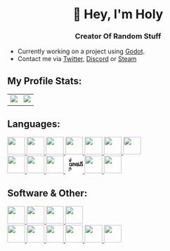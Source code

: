 <h1 align="center">👋 Hey, I'm Holy</h1>
<h3 align="center">Creator Of Random Stuff</h3>

- Currently working on a project using [Godot](https://godotengine.org/).
- Contact me via [Twitter](https://twitter.com/HolyDev1), [Discord](https://discord.com/users/330341087099224064) or [Steam](https://steamcommunity.com/id/Holy_Person/)

## My Profile Stats:

<table>
  <tr>
    <td>
        <img height="160em" src="https://github-readme-stats.vercel.app/api?username=holy-person&show_icons=true&theme=github_dark"/>
    </td>
    <td>
        <img height="160em" src="https://github-readme-stats.vercel.app/api/top-langs/?username=holy-person&layout=compact&theme=github_dark"/>
    </td>
  </tr>
</table>

## Languages:
<a href="https://www.w3schools.com/html/">
    <img src="https://cdn.jsdelivr.net/gh/devicons/devicon/icons/html5/html5-original.svg"  width="40" height="40"/>
</a>
<a href="https://www.w3schools.com/css/">
    <img src="https://cdn.jsdelivr.net/gh/devicons/devicon/icons/css3/css3-original.svg" width="40" height="40"/>
</a>
<a href="https://developer.mozilla.org/en-US/docs/Web/JavaScript">
    <img src="https://cdn.jsdelivr.net/gh/devicons/devicon/icons/javascript/javascript-original.svg"  width="40" height="40"/>
</a>
<a href="https://www.java.com">
    <img src="https://cdn.jsdelivr.net/gh/devicons/devicon/icons/java/java-original.svg"  width="40" height="40"/>
</a>
<a href="https://www.w3schools.com/cs/">
    <img src="https://cdn.jsdelivr.net/gh/devicons/devicon/icons/csharp/csharp-original.svg"  width="40" height="40"/>
</a>
<a href="https://www.python.org/">
    <img src="https://cdn.jsdelivr.net/gh/devicons/devicon/icons/python/python-original.svg"  width="40" height="40"/>
</a>
<a href="https://www.mysql.com/">
    <img src="https://cdn.jsdelivr.net/gh/devicons/devicon/icons/mysql/mysql-original.svg"  width="40" height="40"/>
</a>

<br>

<a href="https://www.npmjs.com/">
    <img src="https://cdn.jsdelivr.net/gh/devicons/devicon/icons/npm/npm-original-wordmark.svg"  width="40" height="40"/>
</a>
<a href="https://nodejs.org">
    <img src="https://cdn.jsdelivr.net/gh/devicons/devicon/icons/nodejs/nodejs-original.svg"  width="40" height="40"/>
</a>
<a href="https://discord.js.org/">
    <img src="https://cdn.jsdelivr.net/gh/devicons/devicon/icons/discordjs/discordjs-original.svg" width="40" height="40"/>
</a>
<a href="https://canvasjs.com">
    <img src="https://raw.githubusercontent.com/Hardik0307/Hardik0307/master/assets/canvasjs-charts.svg" alt="canvasjs" width="40" height="40"/>
</a>
<a href="https://www.sqlite.org/">
    <img src="https://cdn.jsdelivr.net/gh/devicons/devicon/icons/sqlite/sqlite-original.svg"  width="40" height="40"/>
</a>
<a href="https://sequelize.org/">
    <img src="https://cdn.jsdelivr.net/gh/devicons/devicon/icons/sequelize/sequelize-original.svg"  width="40" height="40"/>
</a>

## Software & Other:

<a href="https://godotengine.org/">
    <img src="https://cdn.jsdelivr.net/gh/devicons/devicon/icons/godot/godot-original.svg" width="40" height="40"/>
</a>
<a href="https://unity.com/">
    <img src="https://cdn.jsdelivr.net/gh/devicons/devicon/icons/unity/unity-original.svg"  width="40" height="40"/>
</a>
<a href="https://www.blender.org/">
    <img src="https://cdn.jsdelivr.net/gh/devicons/devicon/icons/blender/blender-original.svg"  width="40" height="40"/>
</a>
<a href="https://www.electronjs.org">
    <img src="https://cdn.jsdelivr.net/gh/devicons/devicon/icons/electron/electron-original.svg" width="40" height="40"/>
</a>

<br>

<a href="https://www.linux.org/">
    <img src="https://cdn.jsdelivr.net/gh/devicons/devicon/icons/linux/linux-original.svg"  width="40" height="40"/>
</a>
<a href="https://www.raspberrypi.com/">
    <img src="https://cdn.jsdelivr.net/gh/devicons/devicon/icons/raspberrypi/raspberrypi-original.svg"  width="40" height="40"/>
</a>
<a href="https://visualstudio.microsoft.com/">
    <img src="https://cdn.jsdelivr.net/gh/devicons/devicon/icons/visualstudio/visualstudio-plain.svg"  width="40" height="40"/>
</a>
<a href="https://developer.android.com">
    <img src="https://cdn.jsdelivr.net/gh/devicons/devicon/icons/android/android-original.svg"  width="40" height="40"/>
</a>
<a href="https://www.arduino.cc/">
    <img src="https://cdn.jsdelivr.net/gh/devicons/devicon/icons/arduino/arduino-original.svg"  width="40" height="40"/>
</a>
<a href="https://github.com/atom">
    <img src="https://cdn.jsdelivr.net/gh/devicons/devicon/icons/atom/atom-original.svg"  width="40" height="40"/>
</a>

